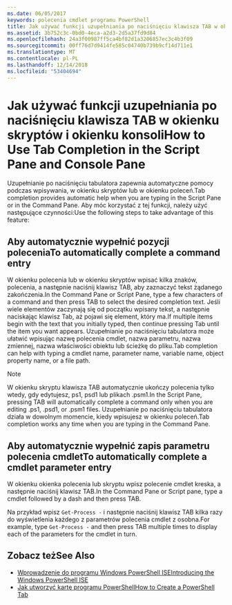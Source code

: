 ```yaml
---
ms.date: 06/05/2017
keywords: polecenia cmdlet programu PowerShell
title: Jak używać funkcji uzupełniania po naciśnięciu klawisza TAB w okienku skryptów i okienku konsoli
ms.assetid: 3b752c3c-0bd0-4eca-a2d3-2d5a37fd9d84
ms.openlocfilehash: 24a3f00987ff5ca4bf82d1a3206857ec3c4b3f09
ms.sourcegitcommit: 00ff76d7d9414fe585c04740b739b9cf14d711e1
ms.translationtype: MT
ms.contentlocale: pl-PL
ms.lasthandoff: 12/14/2018
ms.locfileid: "53404694"
---
```

# <a name="how-to-use-tab-completion-in-the-script-pane-and-console-pane"></a><span data-ttu-id="b29ef-103">Jak używać funkcji uzupełniania po naciśnięciu klawisza TAB w okienku skryptów i okienku konsoli</span><span class="sxs-lookup"><span data-stu-id="b29ef-103">How to Use Tab Completion in the Script Pane and Console Pane</span></span>

<span data-ttu-id="b29ef-104">Uzupełnianie po naciśnięciu tabulatora zapewnia automatyczne pomocy podczas wpisywania, w okienku skryptów lub w okienku poleceń.</span><span class="sxs-lookup"><span data-stu-id="b29ef-104">Tab completion provides automatic help when you are typing in the Script Pane or in the Command Pane.</span></span> <span data-ttu-id="b29ef-105">Aby móc korzystać z tej funkcji, należy użyć następujące czynności:</span><span class="sxs-lookup"><span data-stu-id="b29ef-105">Use the following steps to take advantage of this feature:</span></span>

## <a name="to-automatically-complete-a-command-entry"></a><span data-ttu-id="b29ef-106">Aby automatycznie wypełnić pozycji polecenia</span><span class="sxs-lookup"><span data-stu-id="b29ef-106">To automatically complete a command entry</span></span>

<span data-ttu-id="b29ef-107">W okienku polecenia lub w okienku skryptów wpisać kilka znaków, polecenia, a następnie naciśnij klawisz TAB, aby zaznaczyć tekst żądanego zakończenia.</span><span class="sxs-lookup"><span data-stu-id="b29ef-107">In the Command Pane or Script Pane, type a few characters of a command and then press TAB to select the desired completion text.</span></span> <span data-ttu-id="b29ef-108">Jeśli wiele elementów zaczynają się od początku wpisany tekst, a następnie naciskając klawisz Tab, aż pojawi się element, który ma.</span><span class="sxs-lookup"><span data-stu-id="b29ef-108">If multiple items begin with the text that you initially typed, then continue pressing Tab until the item you want appears.</span></span> <span data-ttu-id="b29ef-109">Uzupełnianie po naciśnięciu tabulatora może ułatwić wpisując nazwę polecenia cmdlet, nazwa parametru, nazwa zmiennej, nazwa właściwości obiektu lub ścieżkę do pliku.</span><span class="sxs-lookup"><span data-stu-id="b29ef-109">Tab completion can help with typing a cmdlet name, parameter name, variable name, object property name, or a file path.</span></span>

> [!NOTE]
> <span data-ttu-id="b29ef-110">W okienku skryptu klawisza TAB automatycznie ukończy polecenia tylko wtedy, gdy edytujesz, ps1, psd1 lub plikach .psm1.</span><span class="sxs-lookup"><span data-stu-id="b29ef-110">In the Script Pane, pressing TAB will automatically complete a command only when you are editing .ps1, .psd1, or .psm1 files.</span></span> <span data-ttu-id="b29ef-111">Uzupełnianie po naciśnięciu tabulatora działa w dowolnym momencie, kiedy wpisujesz w okienku poleceń.</span><span class="sxs-lookup"><span data-stu-id="b29ef-111">Tab completion works any time when you are typing in the Command Pane.</span></span>

## <a name="to-automatically-complete-a-cmdlet-parameter-entry"></a><span data-ttu-id="b29ef-112">Aby automatycznie wypełnić zapis parametru polecenia cmdlet</span><span class="sxs-lookup"><span data-stu-id="b29ef-112">To automatically complete a cmdlet parameter entry</span></span>

<span data-ttu-id="b29ef-113">W okienku okienka polecenia lub skryptu wpisz polecenie cmdlet kreska, a następnie naciśnij klawisz TAB.</span><span class="sxs-lookup"><span data-stu-id="b29ef-113">In the Command Pane or Script pane, type a cmdlet followed by a dash and then press TAB.</span></span>

<span data-ttu-id="b29ef-114">Na przykład wpisz `Get-Process -` i następnie naciśnij klawisz TAB kilka razy do wyświetlenia każdego z parametrów polecenia cmdlet z osobna.</span><span class="sxs-lookup"><span data-stu-id="b29ef-114">For example, type `Get-Process -` and then press TAB multiple times to display each of the parameters for the cmdlet in turn.</span></span>

## <a name="see-also"></a><span data-ttu-id="b29ef-115">Zobacz też</span><span class="sxs-lookup"><span data-stu-id="b29ef-115">See Also</span></span>

- [<span data-ttu-id="b29ef-116">Wprowadzenie do programu Windows PowerShell ISE</span><span class="sxs-lookup"><span data-stu-id="b29ef-116">Introducing the Windows PowerShell ISE</span></span>](Introducing-the-Windows-PowerShell-ISE.md)
- [<span data-ttu-id="b29ef-117">Jak utworzyć kartę programu PowerShell</span><span class="sxs-lookup"><span data-stu-id="b29ef-117">How to Create a PowerShell Tab</span></span>](How-to-Create-a-PowerShell-Tab-in-Windows-PowerShell-ISE.md)
